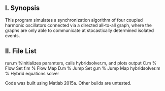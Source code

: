 I. Synopsis
------------
This program simulates a synchronization algorithm of four coupled harmonic oscillators connected via a directed all-to-all graph, where the graphs are only able to communicate at stocastically determined isolated events. 

II. File List
------------
run.m 					%Initializes paramters, calls hybridsolver.m, and plots output
C.m						% Flow Set
f.m 					% Flow Map
D.m 					% Jump Set
g.m 					% Jump Map
hybridsolver.m 			% Hybrid equations solver

Code was built using Matlab 2015a. Other builds are untested. 